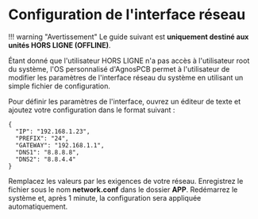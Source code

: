 # Configuration de l'interface réseau

!!! warning "Avertissement"
    Le guide suivant est **uniquement destiné aux unités HORS LIGNE (OFFLINE)**.

Étant donné que l'utilisateur HORS LIGNE n'a pas accès à l'utilisateur root du système, l'OS personnalisé d'AgnosPCB permet à l'utilisateur de modifier les paramètres de l'interface réseau du système en utilisant un simple fichier de configuration.

Pour définir les paramètres de l'interface, ouvrez un éditeur de texte et ajoutez votre configuration dans le format suivant :

~~~
{
  "IP": "192.168.1.23",
  "PREFIX": "24",
  "GATEWAY": "192.168.1.1",
  "DNS1": "8.8.8.8",
  "DNS2": "8.8.4.4"
}
~~~

Remplacez les valeurs par les exigences de votre réseau. Enregistrez le fichier sous le nom **network.conf** dans le dossier **APP**. 
Redémarrez le système et, après 1 minute, la configuration sera appliquée automatiquement.